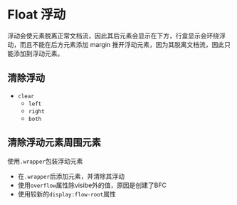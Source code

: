 # Float 浮动

浮动会使元素脱离正常文档流，因此其后元素会显示在下方，行盒显示会环绕浮动，而且不能在后方元素添加 margin 推开浮动元素，因为其脱离文档流，因此只能添加到浮动元素。

## 清除浮动

- `clear`
  - `left`
  - `right`
  - `both`

## 清除浮动元素周围元素

使用`.wrapper`包装浮动元素

- 在`.wrapper`后添加元素，并清除其浮动
- 使用`overflow`属性除visibe外的值，原因是创建了BFC
- 使用较新的`display:flow-root`属性